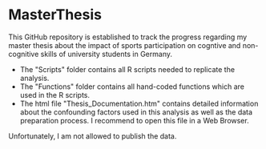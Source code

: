 # MasterThesis

This GitHub repository is established to track the progress regarding my master thesis about the impact of sports participation on cogntive and non-cognitive skills of university students in Germany.

- The "Scripts" folder contains all R scripts needed to replicate the analysis.
- The "Functions" folder contains all hand-coded functions which are used in the R scripts.
- The html file "Thesis_Documentation.htm" contains detailed information about the confounding factors used in this analysis as well as the data preparation process. I recommend to open this file in a Web Browser.

Unfortunately, I am not allowed to publish the data.
